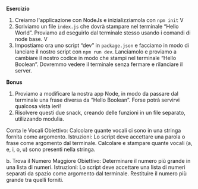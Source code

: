 **Esercizio**
1. Creiamo l'applicazione con NodeJs e inizializziamola con `npm init`  V
2. Scriviamo un file `index.js` che dovrà stampare nel terminale “Hello World”. Proviamo ad eseguirlo dal terminale stesso usando i comandi di node base.  V
3. Impostiamo ora uno script “dev” in `package.json` e facciamo in modo di lanciare il nostro script con `npm run dev`. Lanciamolo e proviamo a cambiare il nostro codice in modo che stampi nel terminale “Hello Boolean”. Dovremmo vedere il terminale senza fermare e rilanciare il server.


**Bonus**
1. Proviamo a modificare la nostra app Node, in modo da passare dal terminale una frase diversa da “Hello Boolean”. Forse potrà servirvi qualcosa vista ieri!
2. Risolvere questi due snack, creando delle funzioni in un file separato, utilizzando modulia. 

Conta le Vocali
Obiettivo: Calcolare quante vocali ci sono in una stringa fornita come argomento.
Istruzioni:
Lo script deve accettare una parola o frase come argomento dal terminale.
Calcolare e stampare quante vocali (a, e, i, o, u) sono presenti nella stringa.

b. Trova il Numero Maggiore
Obiettivo: Determinare il numero più grande in una lista di numeri.
Istruzioni:
Lo script deve accettare una lista di numeri separati da spazio come argomento dal terminale.
Restituire il numero più grande tra quelli forniti.